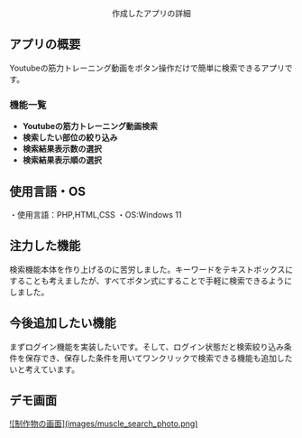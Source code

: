 <p align="center">
作成したアプリの詳細
</p>

## アプリの概要

Youtubeの筋力トレーニング動画をボタン操作だけで簡単に検索できるアプリです。

### 機能一覧

- **Youtubeの筋力トレーニング動画検索**
- **検索したい部位の絞り込み**
- **検索結果表示数の選択**
- **検索結果表示順の選択**

## 使用言語・OS

・使用言語：PHP,HTML,CSS
・OS:Windows 11

## 注力した機能

検索機能本体を作り上げるのに苦労しました。キーワードをテキストボックスにすることも考えましたが、すべてボタン式にすることで手軽に検索できるようにしました。

## 今後追加したい機能

まずログイン機能を実装したいです。そして、ログイン状態だと検索絞り込み条件を保存でき、保存した条件を用いてワンクリックで検索できる機能も追加したいと考えています。

## デモ画面

<a href="https://shrouded-gorge-46000.herokuapp.com/">
![制作物の画面](images/muscle_search_photo.png)
</a>
